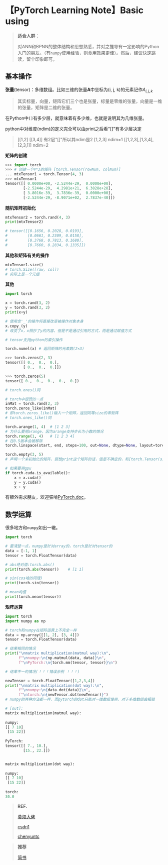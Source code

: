# 【PyTorch Learning Note】Basic using

>  **适合人群**：
>
> 对ANN和BPNN的整体结构和思想熟悉，并对之推导有一定影响的Python入门的朋友。（有`numpy`使用经验，则食用效果更佳）。然后，建议快速跳读，留个印象即可。



## 基本操作

**张量**(tensor)：多维数组。比如三维的张量**A**中坐标为(i, j, k)的元素记作$A_{i,j,k}$

> 其实标量，向量，矩阵它们三个也是张量，标量是零维的张量，向量是一维的张量，矩阵是二维的张量。 

在Python中`[]`有多少层，就意味着有多少维，也就是说明其为几维张量。

python中对维度(ndim)的定义完全可以由print之后看"[]"有多少层决定

> [[1,2]
> [[3,4]]	                          有2层"[]"所以其ndim是2
> [1,2,3]                               ndim=1
> [[1,2,3],[1,3,4],[2,3,1]]     ndim=2

**矩阵的创建**

```python
>>> import torch
>>> # 创建一个4*3的矩阵 [torch.Tensor(rowNum, colNum)]
... mtxTensor1 = torch.Tensor(4, 3)
>>> mtxTensor1
tensor([[ 0.0000e+00, -2.5244e-29,  0.0000e+00],
        [-2.5244e-29,  4.2981e+21,  6.3828e+28],
        [ 3.8016e-39,  3.7836e-39,  0.0000e+00],
        [-2.5244e-29, -8.9071e+02,  2.7837e-40]])
```

**随机矩阵初始化**

```python
mtxTensor2 = torch.rand(4, 3)
print(mtxTensor2)

# tensor([[0.1656, 0.2028, 0.0193],
#         [0.0661, 0.2309, 0.0158],
#         [0.3768, 0.7813, 0.1680],
#         [0.7660, 0.2834, 0.1335]])
```

**其他和矩阵有关的操作**

```python
mtxTensor1.size()
# torch.Size([raw, col])
# 实际上是一个元组
```

**其他**

```python
import torch

x = torch.rand(3, 2)
y = torch.rand(3, 2)
print(x+y)

# 使用含'_'的操作将直接改变被操作对象本身
x.copy_(y)
# 改变了x，x照抄了y的内容，但是不是通过引用的方式，而是通过赋值方式

# tensor支持python的索引操作

torch.numel(x) # 返回矩阵的元素数(2×3)
```

```python
>>> torch.zeros(2, 3)
tensor([[ 0.,  0.,  0.],
        [ 0.,  0.,  0.]])

>>> torch.zeros(5)
tensor([ 0.,  0.,  0.,  0.,  0.])

# torch.ones()同
```

```python
# torch中很赞的一点
inMat = torch.rand(2, 3)
torch.zeros_like(inMat)
# 即torch.zeros_like()输入一个矩阵，返回同等size的零矩阵
# torch.ones_like()同

torch.arange(1, 4)	# [1 2 3]
# 为什么要用arange，因为arange支持步长为小数的情况
torch.range(1, 4)	# [1 2 3 4]
# 在0.5版本会被移除
torch.linspace(start, end, steps=100, out=None, dtype=None, layout=torch.strided, device=None, requires_grad=False)

torch.empty(3, 5)
# 声明一个未初始化的矩阵，弱想print这个矩阵的话，值是不确定的，和[torch.Tensor(size)]一样
```

```python
# 如果要用gpu
if torch.cuda.is_available():
    x = x.cuda()
    y = y.cuda()
    x + y
```

有额外需求朋友，欢迎狂啃[PyTorch.doc](https://pytorch.org/docs/stable/torch.html)。



## 数学运算

很多地方和`numpy`如出一辙。

```python
import torch

# 要清楚一点，numpy是针对array的，torch是针对tensor的
data = [-1, 1]
tensor = torch.FloatTensor(data)

# abs绝对值:torch.abs()
print(torch.abs(tensor))	# [1 1]

# sin(cos啥的同理)
print(torch.sin(tensor))

# mean均值
print(torch.mean(tensor))
```

**矩阵运算**

```python
import torch
import numpy as np

# torch和numpy在矩阵运算上不完全一样
data = np.array([[1, 2], [3, 4]])
tensor = torch.FloatTensor(data)

# 结果相同的情况
print("\nmatrix multiplication(matmul way):\n",
      f"\nnumpy:\n{np.matmul(data, data)}\n",
      f"\nPyTorch:\n{torch.mm(tensor, tensor)}\n")

# 结果不一的情况(！！！错误示例 ！！！)

newTensor = torch.FloatTensor([1,2,3,4])
print("\nmatrix multiplication(dot way):\n",
      f"\nnumpy:\n{data.dot(data)}\n",
      f"\ntorch:\n{newTensor.dot(newTensor)}")
# numpy的两种方法都一样，而pytorch的dot只能对一维数组使用，对于多维数组会报错
```

```python
# [out]:
matrix multiplication(matmul way):
 
numpy:
[[ 7 10]
 [15 22]]
 
PyTorch:
tensor([[ 7., 10.],
        [15., 22.]])


matrix multiplication(dot way):
 
numpy:
[[ 7 10]
 [15 22]]
 
torch:
30.0
```








> **REF.**
>
> [莫烦大佬](https://morvanzhou.github.io/tutorials/machine-learning/torch/2-01-torch-numpy/)
>
> [csdn1](https://blog.csdn.net/u014630987/article/details/78669051)
>
> [chenyuntc](https://github.com/chenyuntc/pytorch-book/blob/master/chapter3-Tensor%E5%92%8Cautograd/Autograd.ipynb)
>

> **推荐**
>
> [简书](https://www.jianshu.com/p/52684285e335)